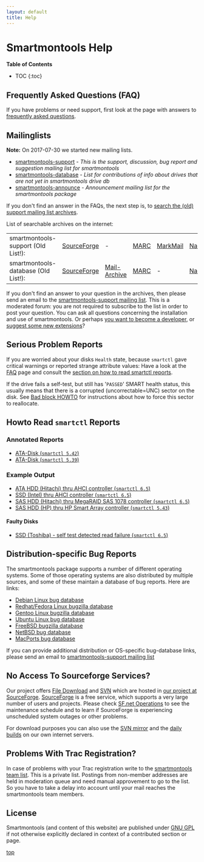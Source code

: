 ```yaml
---
layout: default
title: Help
---
```


# Smartmontools Help

**Table of Contents**
* TOC
{:toc}

## Frequently Asked Questions (FAQ)
If you have problems or need support, first look at the page with answers to [frequently asked questions](/faq.html).

## Mailinglists
**Note:** On 2017-07-30 we started new mailing lists.

<ul>
    <li><a class="ext-link" href="https://listi.jpberlin.de/mailman/listinfo/smartmontools-support"><span class="icon"></span>smartmontools-support</a> - <em>This is the support, discussion, bug report and suggestion mailing list for smartmontools</em></li>
    <li><a class="ext-link" href="https://listi.jpberlin.de/mailman/listinfo/smartmontools-database"><span class="icon"></span>smartmontools-database</a> - <em>List for contributions of info about drives that are not yet in smartmontools drive db</em></li>
    <li><a class="ext-link" href="https://listi.jpberlin.de/mailman/listinfo/smartmontools-announce"><span class="icon"></span>smartmontools-announce</a> - <em>Announcement mailing list for the smartmontools package</em>
</li>
</ul>

If you don't find an answer in the FAQs, the next step is, to
<a class="ext-link" href="http://sourceforge.net/p/smartmontools/mailman/search/?q=&amp;mail_list=smartmontools-support"><span class="icon"></span>search the (old) support mailing list archives</a>.

List of searchable archives on the internet:

<table>
    <tr>
        <td> smartmontools-support (Old List!): </td>
        <td> <a class="ext-link" href="https://sourceforge.net/p/smartmontools/mailman/smartmontools-support/"><span class="icon"></span>SourceForge</a> </td>
        <td> - </td>
        <td> <a class="ext-link" href="https://marc.info/?l=smartmontools-support"><span class="icon"></span>MARC</a> </td>
        <td> <a class="ext-link" href="http://markmail.org/search/?q=list%3Asmartmontools-support"><span class="icon"></span>MarkMail</a> </td>
        <td> <a class="ext-link" href="http://smartmontools-support.narkive.com/"><span class="icon"></span>Narkive</a></td>
    </tr><tr>
        <td> smartmontools-database (Old List!): </td>
        <td> <a class="ext-link" href="https://sourceforge.net/p/smartmontools/mailman/smartmontools-database/"><span class="icon"></span>SourceForge</a> </td>
        <td> <a class="ext-link" href="https://www.mail-archive.com/smartmontools-database@lists.sourceforge.net/"><span class="icon"></span>Mail-Archive</a> </td>
        <td> <a class="ext-link" href="https://marc.info/?l=smartmontools-database"><span class="icon"></span>MARC</a> </td>
        <td> - </td>
        <td> <a class="ext-link" href="http://smartmontools-database.narkive.com/"><span class="icon"></span>Narkive</a></td>
    </tr>
</table>

If you don't find an answer to your question in the archives, then please send an email to the <a class="ext-link" href="https://listi.jpberlin.de/mailman/listinfo/smartmontools-support"><span class="icon"></span>smartmontools-support mailing list</a>. This is a moderated forum: you are not required to subscribe to the list in order to post your question. You can ask all questions concerning the installation and use of smartmontools. Or perhaps [you want to become a developer](/developer.html), or <a class="ext-link" href="https://trac.smartmontools.org/newticket">suggest some new extensions</a>?

## Serious Problem Reports

If you are worried about your disks `Health` state, because `smartctl` gave critical warnings or reported strange attribute values: Have a look at the [FAQ](/faq.html) page and consult the [section on how to read smartctl reports](#Howtoreadsmartctlreports).

If the drive fails a self-test, but still has '`PASSED`' SMART health status, this usually means that there is a corrupted (uncorrectable=UNC) sector on the disk. See <a class="ext-link" href="https://trac.smartmontools.org/wiki/BadBlockHowto"><span class="icon"></span>Bad block HOWTO</a> for instructions about how to force this sector to reallocate.

## Howto Read `smartctl` Reports

### Annotated Reports

* <a class="ext-link" href="https://trac.smartmontools.org/wiki/Howto_ReadSmartctlReports_ATA_542.1"><span class="icon"></span>ATA-Disk (`smartctl 5.42`)</a>
* <a class="ext-link" href="https://trac.smartmontools.org/wiki/Howto_ReadSmartctlReports_ATA"><span class="icon"></span>ATA-Disk (`smartctl 5.39`)</a>

### Example Output

* <a class="ext-link" href="https://trac.smartmontools.org/wiki/Examples_HTS547550A9E384"><span class="icon"></span>ATA HDD (Hitachi) thru AHCI controller (`smartctl 6.5`)</a>
* <a class="ext-link" href="https://trac.smartmontools.org/wiki/Examples_SSDSC2BB120G4"><span class="icon"></span>SSD (Intel) thru AHCI controller (`smartctl 6.5`)</a>
* <a class="ext-link" href="https://trac.smartmontools.org/wiki/Examples_HUS154545VLS300"><span class="icon"></span>SAS HDD (Hitachi) thru MegaRAID SAS 1078 controller (`smartctl 6.5`)</a>
* <a class="ext-link" href="https://trac.smartmontools.org/wiki/Examples_EG0146FAWHU"><span class="icon"></span>SAS HDD (HP) thru HP Smart Array controller (`smartctl 5.43`)</a> 

#### Faulty Disks

* <a class="ext-link" href="https://trac.smartmontools.org/wiki/Examples_THNSNJ256GVNU"><span class="icon"></span>SSD (Toshiba) - self test detected read failure (`smartctl 6.5`)</a>

## Distribution-specific Bug Reports

The smartmontools package supports a number of different operating systems. Some of those operating systems are also distributed by multiple sources, and some of these maintain a database of bug reports. Here are links:

<ul>
    <li><a class="ext-link" href="http://bugs.debian.org/cgi-bin/pkgreport.cgi?which=pkg&amp;data=smartmontools&amp;archive=no"><span class="icon"></span>Debian Linux bug database</a></li>
    <li><a class="ext-link" href="https://bugzilla.redhat.com/buglist.cgi?field0-0-0=short_desc&amp;type0-0-1=anywords&amp;field0-0-1=status_whiteboard&amp;value0-0-2=smartmontools+smartsuite&amp;classification=Red+Hat&amp;classification=Fedora&amp;query_format=advanced&amp;field0-0-2=component&amp;value0-0-1=smartctl+smartd+smartmontools+smartsuite&amp;type0-0-0=anywords&amp;value0-0-0=smartctl+smartd+smartmontools+smartsuite&amp;type0-0-2=anywordssubstr"><span class="icon"></span>Redhat/Fedora Linux bugzilla database</a></li>
    <li><a class="ext-link" href="http://bugs.gentoo.org/buglist.cgi?query_format=advanced&amp;short_desc_type=allwordssubstr&amp;short_desc=&amp;long_desc_type=allwordssubstr&amp;long_desc=&amp;bug_file_loc_type=allwordssubstr&amp;bug_file_loc=&amp;status_whiteboard_type=allwordssubstr&amp;status_whiteboard=&amp;keywords_type=allwords&amp;keywords=&amp;emailtype1=substring&amp;email1=&amp;emailtype2=substring&amp;email2=&amp;bugidtype=include&amp;bug_id=&amp;votes=&amp;chfieldfrom=&amp;chfieldto=Now&amp;chfieldvalue=&amp;cmdtype=doit&amp;order=Reuse+same+sort+as+last+time&amp;field0-0-0=product&amp;type0-0-0=substring&amp;value0-0-0=smartmontools&amp;field0-0-1=component&amp;type0-0-1=substring&amp;value0-0-1=smartmontools&amp;field0-0-2=short_desc&amp;type0-0-2=anywords&amp;value0-0-2=smartctl+smartd+smartmontools&amp;field0-0-3=status_whiteboard&amp;type0-0-3=anywords&amp;value0-0-3=smartctl+smartd+smartmontools"><span class="icon"></span>Gentoo Linux bugzilla database</a></li>
    <li><a class="ext-link" href="https://bugs.launchpad.net/ubuntu/+source/smartmontools/"><span class="icon"></span>Ubuntu Linux bug database</a></li>
    <li><a class="ext-link" href="https://bugs.freebsd.org/bugzilla/buglist.cgi?order=resolution,bug_id%20DESC&amp;query_based_on=&amp;query_format=advanced&amp;short_desc=smartctl%20smartd%20smartmontools&amp;short_desc_type=anywords"><span class="icon"></span>FreeBSD bugzilla database</a></li
    ><li><a class="ext-link" href="https://gnats.netbsd.org/cgi-bin/query-pr-list.pl?text=smartctl%7Csmartd%7Csmartmontools&amp;state=open&amp;state=analyzed&amp;state=feedback&amp;state=suspended"><span class="icon"></span>NetBSD bug database</a></li
    ><li><a class="ext-link" href="http://trac.macports.org/query?port=smartmontools&amp;col=id&amp;col=summary&amp;col=status&amp;col=owner&amp;col=type&amp;col=priority&amp;desc=1&amp;order=status"><span class="icon"></span>MacPorts bug database</a></li>
</ul>

If you can provide additional distribution or OS-specific bug-database links, please send an email to <a class="ext-link" href="https://listi.jpberlin.de/mailman/listinfo/smartmontools-support"><span class="icon"></span>smartmontools-support mailing list</a>

## No Access To Sourceforge Services?

Our project offers <a class="ext-link" href="https://sourceforge.net/projects/smartmontools/files/?source=navbar"><span class="icon"></span>File Download</a> and <a class="ext-link" href="https://sourceforge.net/p/smartmontools/code/HEAD/tree/"><span class="icon"></span>SVN</a> which are hosted in <a class="ext-link" href="https://sourceforge.net/projects/smartmontools/"><span class="icon"></span>our project at SourceForge</a>. <a class="ext-link" href="https://sourceforge.net/"><span class="icon"></span>SourceForge</a> is a free service, which supports a very large number of users and projects. Please check <a class="ext-link" href="https://twitter.com/sfnet_ops"><span class="icon"></span>SF.net Operations</a> to see the maintenance schedule and to learn if SourceForge is experiencing unscheduled system outages or other problems.

For download purposes you can also use the <a class="ext-link" href="https://trac.smartmontools.org/browser"><span class="icon"></span>SVN mirror</a> and the <a class="ext-link" href="https://builds.smartmontools.org/"><span class="icon"></span>daily builds</a> on our own internet servers.

## Problems With Trac Registration?

In case of problems with your Trac registration write to the <a class="ext-link" href="https://listi.jpberlin.de/mailman/listinfo/smartmontools-devel"><span class="icon"></span>smartmontools team list</a>. This is a private list. Postings from non-member addresses are held in moderation queue and need manual approvement to go to the list. So you have to take a delay into account until your mail reaches the smartmontools team members.

## License
Smartmontools (and content of this website) are published under <a class="ext-link" href="https://www.gnu.org/licenses/gpl-2.0.html#SEC1"><span class="icon"></span>GNU GPL</a> if not otherwise explicitly declared in context of a contributed section or page.

[top](./help.html)
